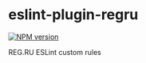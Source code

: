 # eslint-plugin-regru

[![NPM version][npm-image]][npm-url]

REG.RU ESLint custom rules


[npm-image]: https://img.shields.io/npm/v/eslint-plugin-regru.svg?style=flat-square
[npm-url]: https://www.npmjs.com/package/eslint-plugin-regru
